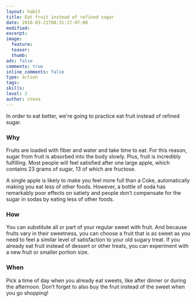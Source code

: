 ```yaml
---
layout: habit
title: Eat fruit instead of refined sugar
date: 2016-03-21T08:31:17-07:00
modified:
excerpt: 
image:
  feature:
  teaser:
  thumb:
ads: false
comments: true
inline_comments: false
type: action
tags: 
skills: 
level: 2
author: stevo
---
```


In order to eat better, we're going to practice eat fruit instead of refined sugar. 

### Why
Fruits are loaded with fiber and water and take time to eat. For this reason, sugar from fruit is absorbed into the body slowly. Plus, fruit is incredibly fulfilling. Most people will feel satisfied after one large apple, which contains 23 grams of sugar, 13 of which are fructose.

A single apple is likely to make you feel more full than a Coke, automatically making you eat less of other foods. However, a bottle of soda has remarkably poor effects on satiety and people don’t compensate for the sugar in sodas by eating less of other foods.

### How
You can substitute all or part of your regular sweet with fruit. And because fruits vary in their sweetness, you can choose a fruit that is as sweet as you need to feel a similar level of satisfaction to your old sugary treat. If you already eat fruit instead of dessert or other treats, you can experiment with a new fruit or smaller portion size.

### When
Pick a time of day when you already eat sweets, like after dinner or during the afternoon. Don’t forget to also buy the fruit instead of the sweet when you go shopping!